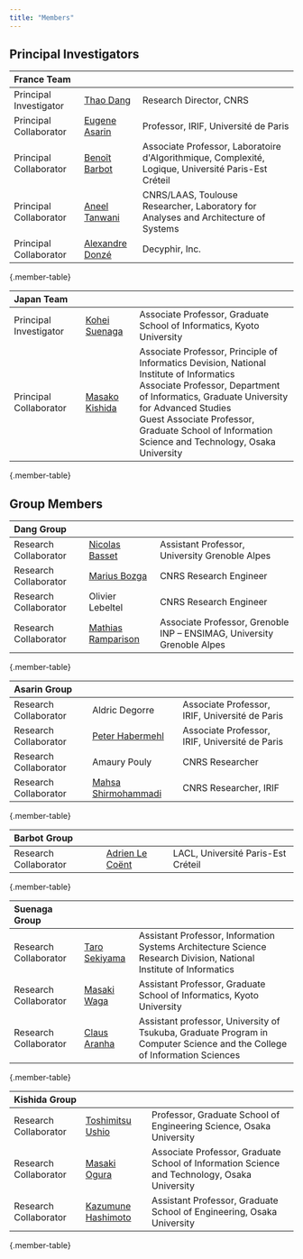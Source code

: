```yaml
---
title: "Members"
---
```


## Principal Investigators

| France Team            |                      |  |
|:-----------------------|:---------------------|:-|
| Principal Investigator | [Thao Dang]          | Research Director, CNRS
| Principal Collaborator | [Eugene Asarin]      | Professor, IRIF, Université de Paris
| Principal Collaborator | [Benoît Barbot]      | Associate Professor, Laboratoire d'Algorithmique, Complexité, Logique, Université Paris-Est Créteil
| Principal Collaborator | [Aneel Tanwani]      | CNRS/LAAS, Toulouse <br/> Researcher, Laboratory for Analyses and Architecture of Systems
| Principal Collaborator | [Alexandre Donzé]    | Decyphir, Inc.
{.member-table}


| Japan Team             |                      |  |
|:-----------------------|:---------------------|:-|
| Principal Investigator | [Kohei Suenaga]      | Associate Professor, Graduate School of Informatics, Kyoto University
| Principal Collaborator | [Masako Kishida]     | Associate Professor, Principle of Informatics Devision, National Institute of Informatics <br/> Associate Professor, Department of Informatics, Graduate University for Advanced Studies <br/> Guest Associate Professor, Graduate School of Information Science and Technology, Osaka University
{.member-table}


## Group Members

| Dang Group             |                       |  |
|:-----------------------|:----------------------|:-|
| Research Collaborator  | [Nicolas Basset]      | Assistant Professor, University Grenoble Alpes
| Research Collaborator  | [Marius Bozga]        | CNRS Research Engineer
| Research Collaborator  | Olivier Lebeltel      | CNRS Research Engineer
| Research Collaborator  | [Mathias Ramparison]  | Associate Professor, Grenoble INP – ENSIMAG, University Grenoble Alpes
{.member-table}


| Asarin Group           |                       |  |
|:-----------------------|:----------------------|:-|
| Research Collaborator  | Aldric Degorre        | Associate Professor, IRIF, Université de Paris
| Research Collaborator  | [Peter Habermehl]     | Associate Professor, IRIF, Université de Paris
| Research Collaborator  | Amaury Pouly          | CNRS Researcher
| Research Collaborator  | [Mahsa Shirmohammadi] | CNRS Researcher, IRIF
{.member-table}


| Barbot Group           |                       |  |
|:-----------------------|:----------------------|:-|
| Research Collaborator  | [Adrien Le Coënt]     | LACL, Université Paris-Est Créteil
{.member-table}


| Suenaga Group          |                       |  |
|:-----------------------|:----------------------|:-|
| Research Collaborator  | [Taro Sekiyama]       | Assistant Professor, Information Systems Architecture Science Research Division, National Institute of Informatics
| Research Collaborator  | [Masaki Waga]         | Assistant Professor, Graduate School of Informatics, Kyoto University
| Research Collaborator  | [Claus Aranha]        | Assistant professor, University of Tsukuba, Graduate Program in Computer Science and the College of Information Sciences
{.member-table}


| Kishida Group          |                       |  |
|:-----------------------|:----------------------|:-|
| Research Collaborator  | [Toshimitsu Ushio]    | Professor, Graduate School of Engineering Science, Osaka University
| Research Collaborator  | [Masaki Ogura]        | Associate Professor, Graduate School of Information Science and Technology, Osaka University
| Research Collaborator  | [Kazumune Hashimoto]  | Assistant Professor, Graduate School of Engineering, Osaka University
{.member-table}


[Thao Dang]: http://www-verimag.imag.fr/PEOPLE/Thao.Dang/
[Eugene Asarin]: https://www.irif.fr/~asarin/
[Benoît Barbot]: http://lacl.fr/~barbot/
[Aneel Tanwani]: https://homepages.laas.fr/atanwani/
[Alexandre Donzé]: http://www.decyphir.com/
[Kohei Suenaga]: https://www.fos.kuis.kyoto-u.ac.jp/~ksuenaga/index.html
[Masako Kishida]: http://research.nii.ac.jp/~kishida/index.html
[Nicolas Basset]: http://www-verimag.imag.fr/~bassetni/
[Marius Bozga]: http://www-verimag.imag.fr/~bozga/
[Mathias Ramparison]: https://lipn.univ-paris13.fr/~ramparison/

[Peter Habermehl]: https://www.irif.fr/~haberm/
[Mahsa Shirmohammadi]: https://www.irif.fr/~mahsa/
[Adrien Le Coënt]: https://adrienlecoent.github.io/
[Taro Sekiyama]: https://researchmap.jp/t-sekiym/?lang=en
[Masaki Waga]: https://maswag.github.io/
[Claus Aranha]: http://conclave.cs.tsukuba.ac.jp/
[Toshimitsu Ushio]: http://ushiolab.sys.es.osaka-u.ac.jp/
[Masaki Ogura]: https://masakiogura.com/index.html
[Kazumune Hashimoto]: https://sites.google.com/view/kazumunehashimoto/

